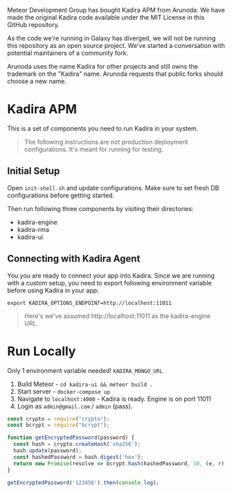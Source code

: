 Meteor Development Group has bought Kadira APM from Arunoda. We have made the original Kadira code available under the MIT License in this GitHub repository.

As the code we're running in Galaxy has diverged, we will not be running this repository as an open source project. We've started a conversation with potential maintainers of a community fork.

Arunoda uses the name Kadira for other projects and still owns the trademark on the "Kadira" name. Arunoda requests that public forks should choose a new name.

# Kadira APM

This is a set of components you need to run Kadira in your system.

> The following instructions are not production deployment configurations. It's meant for running for testing.

## Initial Setup

Open `init-shell.sh` and update configurations.
Make sure to set fresh DB configurations before getting started.

Then run following three components by visiting their directories:

* kadira-engine
* kadira-rma
* kadira-ui

## Connecting with Kadira Agent

You you are ready to connect your app into Kadira. Since we are running with a custom setup, you need to export following environment variable before using Kadira in your app:

```
export KADIRA_OPTIONS_ENDPOINT=http://localhost:11011
```

> Here's we've assumed http://localhost:11011 as the kadira-engine URL.


# Run Locally

Only 1 environment variable needed! `KADIRA_MONGO_URL`

1. Build Meteor - `cd kadira-ui && meteor build .`
2. Start server - `docker-compose up`
3. Navigate to `localhost:4000` - Kadira is ready. Engine is on port 11011
4. Login as `admin@gmail.com` / `admin` (pass).

```js
const crypto = require("crypto");
const bcrypt = require("bcrypt");

function getEncryptedPassword(password) {
  const hash = crypto.createHash('sha256');
  hash.update(password);
  const hashedPassword = hash.digest('hex');
  return new Promise(resolve => bcrypt.hash(hashedPassword, 10, (e, r) => resolve(r)));
}

getEncryptedPassword('123456').then(console.log);
```
